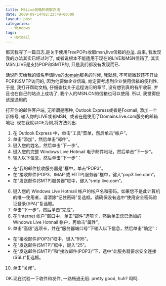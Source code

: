 ```yaml
---
title: MSLive信箱的收取办法
date: 2009-09-14T02:22:40+00:00
layout: post
categories:
  - Windows
tags:
  - Hotmail
---
```


那天我写了一篇日志,是关于使用FreePOPs收取msn,live信箱的[办法](how-foxmail-income-msn-cn-e-mail/). 后来, 我发现我的办法其实已经过时了, 或者说根本不能适用于现在的LIVE和MSN信箱了, 其实MSN,LIVE是支持POP和SMTP的, 只是我们都没有发现而已.

话说昨天给我的域名申请live的[domain](http://domains.live.com)服务的时候, 我就想, 不可能微软还不开放POP和SMTP访问的, 因为他要做企业信箱, 肯定要考虑到企业使用信箱的便利性. 于是, 我打开帮助文档, 仔细查找关于远程访问的章节, 没有想到真的有所收获, 并且也在自己的站点上成功了, 我个人的MSN.CN的信箱也可以使用. 所以, 我觉得应该是通用的.

打开你的邮件客户端, 无所谓是哪种, Outlook Express或者是Foxmail, 添加一个新帐号, 输入你的LIVE或者MSN,  或者在是使用了Domains.live.com服务的邮箱地址. 现在我就以OE为例,将方法列出.
<!--more-->
1. 在 Outlook Express 中，单击“工具”菜单，然后单击“帐户”。
2. 单击“添加”，然后单击“邮件”。
3. 键入您的姓名，然后单击“下一步”。
4. 键入您的完整 Windows Live Hotmail 电子邮件地址，然后单击“下一步”。
5. 输入以下信息，然后单击“下一步”：
  * 在“我的邮件接收服务器是”框中，单击“POP3”。
  * 在“接收邮件(POP3、IMAP 或 HTTP)服务器”框中，键入“pop3.live.com”。
  * 在“发送邮件(SMTP)服务器”框中，键入“smtp.live.com”。
6. 键入您的 Windows Live Hotmail 帐户的帐户名和密码。如果您不是此计算机的唯一使用者，请清除“记住密码”复选框。请确保没有选中“使用安全密码验证登录(SPA)”复选框。
7. 单击“下一步”，然后单击“完成”。
8. 在“Internet 帐户”窗口中，单击“邮件”选项卡，然后单击您已添加的 Windows Live Hotmail 帐户，再单击“属性”。
9. 单击“高级”选项卡，并在“服务器端口号”下输入以下信息，然后单击“确定”：
  * 在“接收邮件(POP3)”框中，键入“995”。
  * 在“发送邮件(SMTP)”框中，键入“25”。
  * 在“发送邮件(SMTP)”和“接收邮件(POP3)”下，选中“此服务器要求安全连接(SSL)”复选框。
10. 单击“关闭”。

OK.现在试验一下收件和发件, 一路畅通无阻. pretty good, huh? 呵呵.